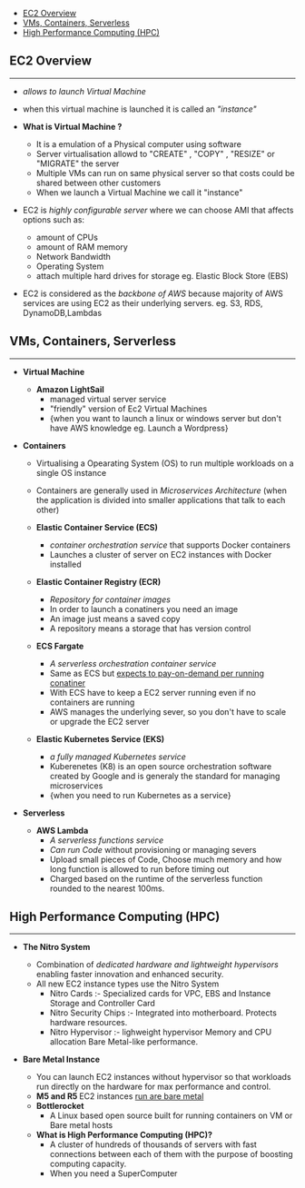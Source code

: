 - [EC2 Overview](#ec2-overview)
- [VMs, Containers, Serverless](#vms-containers-serverless)
- [High Performance Computing (HPC)](#high-performance-computing)

## EC2 Overview
---
 - <i> allows to launch Virtual Machine </i>
 - when this virtual machine is launched it is called an <i>"instance"</i>

 - <b> What is Virtual Machine ?</b>
    - It is a emulation of a Physical computer using software
    - Server virtualisation allowd to "CREATE" , "COPY" , "RESIZE" or "MIGRATE" the server
    - Multiple VMs can run on same physical server so that costs could be shared between other customers
    - When we launch a Virtual Machine we call it "instance"
- EC2 is <i> highly configurable server </i> where we can choose AMI that affects options such as:
    - amount of CPUs
    - amount of RAM memory
    - Network Bandwidth
    - Operating System
    - attach multiple hard drives for storage eg. Elastic Block Store (EBS)
- EC2 is considered as the <i> backbone of AWS </i> because majority of AWS services are using EC2 as their underlying servers. eg. S3, RDS, DynamoDB,Lambdas

## VMs, Containers, Serverless
---

- <b> Virtual Machine </b>
    - <b> Amazon LightSail </b>
        - managed virtual server service
        - "friendly" version of Ec2 Virtual Machines
        - {when you want to launch a linux or windows server but don't have AWS knowledge eg. Launch a Wordpress}

- <b> Containers </b>
    - Virtualising a Opearating System (OS) to run multiple workloads on a single OS instance
    - Containers are generally used in <i> Microservices Architecture </i> (when the application is divided into smaller applications that talk to each other)

    - <b> Elastic Container Service (ECS) </b>
        -  <i> container orchestration service </i> that supports Docker containers
        - Launches a cluster of server on EC2 instances with Docker installed

    - <b> Elastic Container Registry (ECR) </b>     
        - <i> Repository for container images </i>
        - In order to launch a conatiners you need an image
        - An image just means a saved copy
        - A repository means a storage that has version control
    
    - <b> ECS Fargate </b>
        - <i> A serverless orchestration container service </i>
        - Same as ECS but <u> expects to pay-on-demand per running conatiner  </u>
        - With ECS have to keep a EC2 server running even if no containers are running 
        - AWS manages the underlying sever, so you don't have to scale or upgrade the EC2 server
    
    - <b> Elastic Kubernetes Service (EKS) </b>
        - <i> a fully managed Kubernetes service </i>
        - Kuberenetes (K8) is an open source orchestration software created by Google and is generaly the standard for managing microservices 
        - {when you need to run Kubernetes as a service}
    
- <b> Serverless </b>
    - <b> AWS Lambda </b>
        - <i> A serverless functions service </i>
        - <I> Can run Code </i> without provisioning or managing severs
        - Upload small pieces of Code, Choose much memory and how long function is allowed to run before timing out
        - Charged based on the runtime of the serverless function rounded to the nearest 100ms.

## High Performance Computing (HPC)
--- 

- <b> The Nitro System </b>
    - Combination of <i> dedicated hardware and lightweight hypervisors</i> enabling faster innovation and enhanced security. 
    - All new EC2 instance types use the Nitro System
        - Nitro Cards :-  Specialized cards for VPC, EBS and Instance Storage and Controller Card
        - Nitro Security Chips :- Integrated into motherboard. Protects hardware resources.
        - Nitro Hypervisor :- lighweight hypervisor Memory and CPU allocation Bare Metal-like performance.

- <b> Bare Metal Instance </b>
    - You can launch EC2 instances without hypervisor so that workloads run directly on the hardware for max performance and control.
    - <b> M5 and R5 </b> EC2 instances <u> run are bare metal </u>
    - <b> Bottlerocket </b>
        - A Linux based open source built for running containers on VM or Bare metal hosts 
    - <b> What is High Performance Computing (HPC)? </b>
        - A cluster of hundreds of thousands of servers with fast connections between each of them with the purpose of boosting computing capacity.
        - When you need a SuperComputer 




